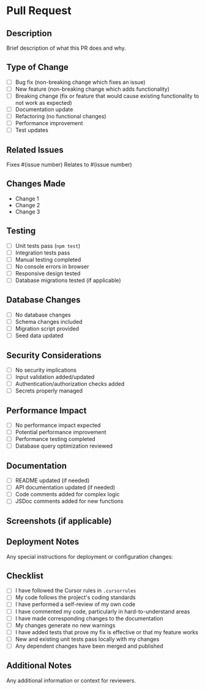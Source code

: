 # Pull Request

## Description

Brief description of what this PR does and why.

## Type of Change

- [ ] Bug fix (non-breaking change which fixes an issue)
- [ ] New feature (non-breaking change which adds functionality)
- [ ] Breaking change (fix or feature that would cause existing functionality to not work as expected)
- [ ] Documentation update
- [ ] Refactoring (no functional changes)
- [ ] Performance improvement
- [ ] Test updates

## Related Issues

Fixes #(issue number)
Relates to #(issue number)

## Changes Made

- Change 1
- Change 2
- Change 3

## Testing

- [ ] Unit tests pass (`npm test`)
- [ ] Integration tests pass
- [ ] Manual testing completed
- [ ] No console errors in browser
- [ ] Responsive design tested
- [ ] Database migrations tested (if applicable)

## Database Changes

- [ ] No database changes
- [ ] Schema changes included
- [ ] Migration script provided
- [ ] Seed data updated

## Security Considerations

- [ ] No security implications
- [ ] Input validation added/updated
- [ ] Authentication/authorization checks added
- [ ] Secrets properly managed

## Performance Impact

- [ ] No performance impact expected
- [ ] Potential performance improvement
- [ ] Performance testing completed
- [ ] Database query optimization reviewed

## Documentation

- [ ] README updated (if needed)
- [ ] API documentation updated (if needed)
- [ ] Code comments added for complex logic
- [ ] JSDoc comments added for new functions

## Screenshots (if applicable)

<!-- Add screenshots here if UI changes were made -->

## Deployment Notes

Any special instructions for deployment or configuration changes:

## Checklist

- [ ] I have followed the Cursor rules in `.cursorrules`
- [ ] My code follows the project's coding standards
- [ ] I have performed a self-review of my own code
- [ ] I have commented my code, particularly in hard-to-understand areas
- [ ] I have made corresponding changes to the documentation
- [ ] My changes generate no new warnings
- [ ] I have added tests that prove my fix is effective or that my feature works
- [ ] New and existing unit tests pass locally with my changes
- [ ] Any dependent changes have been merged and published

## Additional Notes

Any additional information or context for reviewers.

